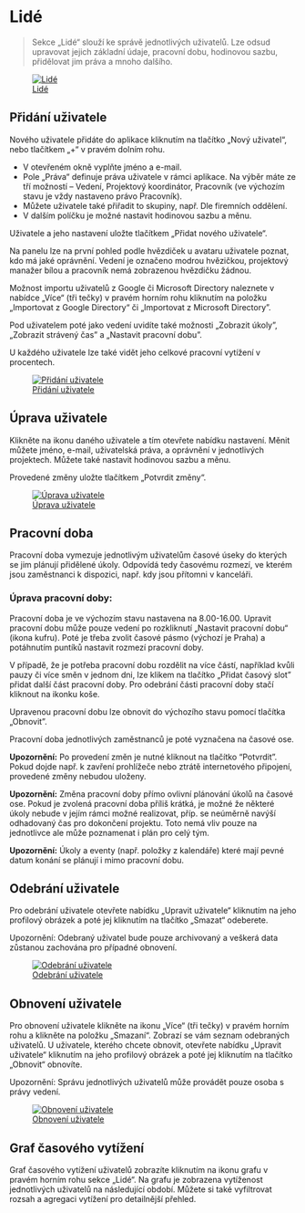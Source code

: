 # Lidé

> Sekce „Lidé“ slouží ke správě jednotlivých uživatelů. Lze odsud upravovat jejich základní údaje, pracovní dobu, hodinovou sazbu, přidělovat jim práva a mnoho dalšího.

<figure>
	<a href="../../../assets/images/lide.jpg" title="Lidé" class="glightbox">
		<img loading="lazy" src="../../../assets/images/lide.jpg" alt="Lidé" />
		<figcaption>Lidé</figcaption>
	</a>
</figure>

## Přidání uživatele
Nového uživatele přidáte do aplikace kliknutím na tlačítko „Nový uživatel“, nebo tlačítkem „+“ v pravém dolním rohu.

- V otevřeném okně vyplňte jméno a e-mail.
- Pole „Práva“ definuje práva uživatele v rámci aplikace. Na výběr máte ze tří možností – Vedení, Projektový koordinátor, Pracovník (ve výchozím stavu je vždy nastaveno právo Pracovník).
- Můžete uživatele také přiřadit to skupiny, např. Dle firemních oddělení.
- V dalším políčku je možné nastavit hodinovou sazbu a měnu.

Uživatele a jeho nastavení uložte tlačítkem „Přidat nového uživatele“.

Na panelu lze na první pohled podle hvězdiček u avataru uživatele poznat, kdo má jaké oprávnění. Vedení je označeno modrou hvězičkou, projektový manažer bílou a pracovník nemá zobrazenou hvězdičku žádnou.

Možnost importu uživatelů z Google či Microsoft Directory naleznete v nabídce „Více“ (tři tečky) v pravém horním rohu kliknutím na položku „Importovat z Google Directory“ či „Importovat z Microsoft Directory”.

Pod uživatelem poté jako vedení uvidíte také možnosti „Zobrazit úkoly”, „Zobrazit strávený čas” a „Nastavit pracovní dobu”.

U každého uživatele lze také vidět jeho celkové pracovní vytížení v procentech.

<figure>
	<a href="../../../assets/images/lide-pridani-uzivatele.jpg" title="Přidání uživatele" class="glightbox">
		<img loading="lazy" src="../../../assets/images/lide-pridani-uzivatele.jpg" alt="Přidání uživatele" />
		<figcaption>Přidání uživatele</figcaption>
	</a>
</figure>

## Úprava uživatele
Klikněte na ikonu daného uživatele a tím otevřete nabídku nastavení. Měnit můžete jméno, e-mail, uživatelská práva, a oprávnění v jednotlivých projektech. Můžete také nastavit hodinovou sazbu a měnu.

Provedené změny uložte tlačítkem „Potvrdit změny“.

<figure>
	<a href="../../../assets/images/lide-uprava-uzivatele.jpg" title="Úprava uživatele" class="glightbox">
		<img loading="lazy" src="../../../assets/images/lide-uprava-uzivatele.jpg" alt="Úprava uživatele" />
		<figcaption>Úprava uživatele</figcaption>
	</a>
</figure>

## Pracovní doba
Pracovní doba vymezuje jednotlivým uživatelům časové úseky do kterých se jim plánují přidělené úkoly. Odpovídá tedy časovému rozmezí, ve kterém jsou zaměstnanci k dispozici, např. kdy jsou přítomni v kanceláři.

### Úprava pracovní doby:
Pracovní doba je ve výchozím stavu nastavena na 8.00-16.00. Upravit pracovní dobu může pouze vedení po rozkliknutí „Nastavit pracovní dobu“ (ikona kufru). Poté je třeba zvolit časové pásmo (výchozí je Praha) a potáhnutím puntíků nastavit rozmezí pracovní doby.

V případě, že je potřeba pracovní dobu rozdělit na více částí, například kvůli pauzy či více směn v jednom dni, lze klikem na tlačítko „Přidat časový slot” přidat další část pracovní doby. Pro odebrání části pracovní doby stačí kliknout na ikonku koše.

Upravenou pracovní dobu lze obnovit do výchozího stavu pomocí tlačítka „Obnovit”.

Pracovní doba jednotlivých zaměstnanců je poté vyznačena na časové ose.

**Upozornění:** Po provedení změn je nutné kliknout na tlačítko “Potvrdit”. Pokud dojde např. k zavření prohlížeče nebo ztrátě internetového připojení, provedené změny nebudou uloženy.

**Upozornění:** Změna pracovní doby přímo ovlivní plánování úkolů na časové ose. Pokud je zvolená pracovní doba příliš krátká, je možné že některé úkoly nebude v jejím rámci možné realizovat, příp. se neúměrně navýší odhadovaný čas pro dokončení projektu. Toto nemá vliv pouze na jednotlivce ale může poznamenat i plán pro celý tým.

**Upozornění:** Úkoly a eventy (např. položky z kalendáře) které mají pevné datum konání se plánují i mimo pracovní dobu.

## Odebrání uživatele
Pro odebrání uživatele otevřete nabídku „Upravit uživatele“ kliknutím na jeho profilový obrázek a poté jej kliknutím na tlačítko „Smazat“ odeberete.

Upozornění: Odebraný uživatel bude pouze archivovaný a veškerá data zůstanou zachována pro případné obnovení.

<figure>
	<a href="../../../assets/images/lide-odebrani-uzivatele.jpg" title="Odebrání uživatele" class="glightbox">
		<img loading="lazy" src="../../../assets/images/lide-odebrani-uzivatele.jpg" alt="Odebrání uživatele" />
		<figcaption>Odebrání uživatele</figcaption>
	</a>
</figure>

## Obnovení uživatele
Pro obnovení uživatele klikněte na ikonu „Více“ (tři tečky) v pravém horním rohu a klikněte na položku „Smazaní“. Zobrazí se vám seznam odebraných uživatelů. U uživatele, kterého chcete obnovit, otevřete nabídku „Upravit uživatele“ kliknutím na jeho profilový obrázek a poté jej kliknutím na tlačítko „Obnovit“ obnovíte.

Upozornění: Správu jednotlivých uživatelů může provádět pouze osoba s právy vedení.

<figure>
	<a href="../../../assets/images/lide-obnoveni-uzivatele.jpg" title="Obnovení uživatele" class="glightbox">
		<img loading="lazy" src="../../../assets/images/lide-obnoveni-uzivatele.jpg" alt="Obnovení uživatele" />
		<figcaption>Obnovení uživatele</figcaption>
	</a>
</figure>

## Graf časového vytížení
Graf časového vytížení uživatelů zobrazíte kliknutím na ikonu grafu v pravém horním rohu sekce „Lidé“. Na grafu je zobrazena vytíženost jednotlivých uživatelů na následující období. Můžete si také vyfiltrovat rozsah a agregaci vytížení pro detailnější přehled.

